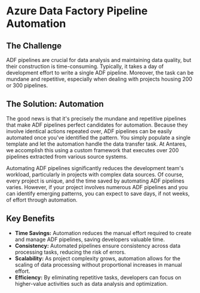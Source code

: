 # Azure Data Factory Pipeline Automation

## The Challenge

ADF pipelines are crucial for data analysis and maintaining data quality, but their construction is time-consuming. Typically, it takes a day of development effort to write a single ADF pipeline. Moreover, the task can be mundane and repetitive, especially when dealing with projects housing 200 or 300 pipelines.

## The Solution: Automation

The good news is that it's precisely the mundane and repetitive pipelines that make ADF pipelines perfect candidates for automation. Because they involve identical actions repeated over, ADF pipelines can be easily automated once you've identified the pattern. You simply populate a single template and let the automation handle the data transfer task. At Antares, we accomplish this using a custom framework that executes over 200 pipelines extracted from various source systems.

Automating ADF pipelines significantly reduces the development team's workload, particularly in projects with complex data sources. Of course, every project is unique, and the time saved by automating ADF pipelines varies. However, if your project involves numerous ADF pipelines and you can identify emerging patterns, you can expect to save days, if not weeks, of effort through automation.

## Key Benefits

- **Time Savings:** Automation reduces the manual effort required to create and manage ADF pipelines, saving developers valuable time.
- **Consistency:** Automated pipelines ensure consistency across data processing tasks, reducing the risk of errors.
- **Scalability:** As project complexity grows, automation allows for the scaling of data processing without proportional increases in manual effort.
- **Efficiency:** By eliminating repetitive tasks, developers can focus on higher-value activities such as data analysis and optimization.

